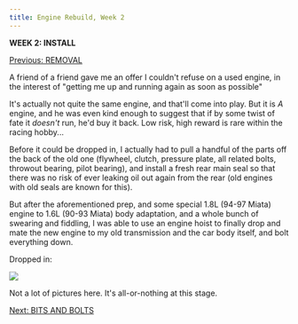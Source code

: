```yaml
---
title: Engine Rebuild, Week 2
---
```


**WEEK 2: INSTALL**

[Previous: REMOVAL](/posts/2020/07/engine-rebuild-1/)

A friend of a friend gave me an offer I couldn't refuse on a used engine, in the interest of "getting me up and running again as soon as possible"

It's actually not quite the same engine, and that'll come into play. But it is *A* engine, and he was even kind enough to suggest that if by some twist of fate it *doesn't* run, he'd buy it back. Low risk, high reward is rare within the racing hobby...

Before it could be dropped in, I actually had to pull a handful of the parts off the back of the old one (flywheel, clutch, pressure plate, all related bolts, throwout bearing, pilot bearing), and install a fresh rear main seal so that there was no risk of ever leaking oil out again from the rear (old engines with old seals are known for this).

But after the aforementioned prep, and some special 1.8L (94-97 Miata) engine to 1.6L (90-93 Miata) body adaptation, and a whole bunch of swearing and fiddling, I was able to use an engine hoist to finally drop and mate the new engine to my old transmission and the car body itself, and bolt everything down.

Dropped in:

<a href="https://i.imgur.com/lVtn4FO.png"><img src="https://i.imgur.com/lVtn4FO.png"/></a>

Not a lot of pictures here. It's all-or-nothing at this stage.

[Next: BITS AND BOLTS](/posts/2020/08/engine-rebuild-3/)